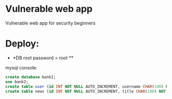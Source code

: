 # Vulnerable web app

Vulnerable web app for security beginners 

# Deploy:

* *DB root password = root **

mysql console:
```SQL
create database bank2;
use bank2;
create table user (id INT NOT NULL AUTO_INCREMENT, username CHAR(100) NOT NULL, password CHAR(32) NOT NULL, money INT, PRIMARY KEY (id));
create table news (id INT NOT NULL AUTO_INCREMENT, title CHAR(100) NOT NULL, text TEXT(5000) NOT NULL, PRIMARY KEY (id));
```
